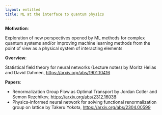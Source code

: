 ```yaml
---
layout: entitled
title: ML at the interface to quantum physics
---
```


**Motivation**:

Exploration of new perspectives opened by ML methods for complex quantum systems and/or improving machine learning methods from the point of view as a physical system of interacting elements

**Overview**:

Statistical field theory for neural networks (Lecture notes)
by Moritz Helias and David Dahmen, https://arxiv.org/abs/1901.10416


**Papers**:
- Renormalization Group Flow as Optimal Transport
  by Jordan Cotler and Semon Rezchikov, https://arxiv.org/abs/2312.16038
- Physics-informed neural network for solving functional renormalization group on lattice
  by Takeru Yokota, https://arxiv.org/abs/2304.00599